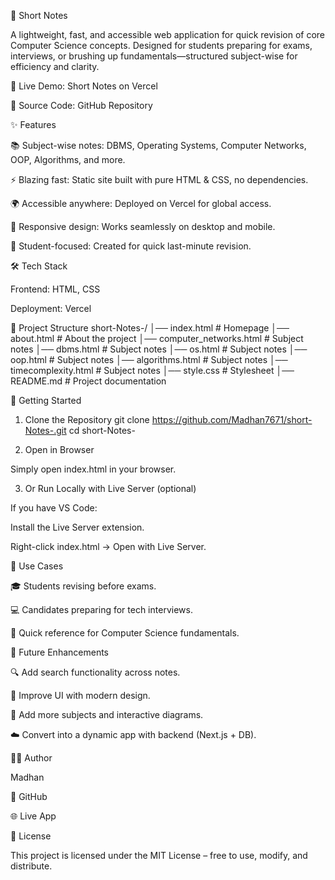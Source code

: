 📘 Short Notes

A lightweight, fast, and accessible web application for quick revision of core Computer Science concepts. Designed for students preparing for exams, interviews, or brushing up fundamentals—structured subject-wise for efficiency and clarity.

🚀 Live Demo: Short Notes on Vercel

📂 Source Code: GitHub Repository

✨ Features

📚 Subject-wise notes: DBMS, Operating Systems, Computer Networks, OOP, Algorithms, and more.

⚡ Blazing fast: Static site built with pure HTML & CSS, no dependencies.

🌍 Accessible anywhere: Deployed on Vercel for global access.

📱 Responsive design: Works seamlessly on desktop and mobile.

📝 Student-focused: Created for quick last-minute revision.

🛠️ Tech Stack

Frontend: HTML, CSS

Deployment: Vercel

📂 Project Structure
short-Notes-/
│── index.html             # Homepage
│── about.html             # About the project
│── computer_networks.html # Subject notes
│── dbms.html              # Subject notes
│── os.html                # Subject notes
│── oop.html               # Subject notes
│── algorithms.html        # Subject notes
│── timecomplexity.html    # Subject notes
│── style.css              # Stylesheet
│── README.md              # Project documentation

🚀 Getting Started
1. Clone the Repository
git clone https://github.com/Madhan7671/short-Notes-.git
cd short-Notes-

2. Open in Browser

Simply open index.html in your browser.

3. Or Run Locally with Live Server (optional)

If you have VS Code:

Install the Live Server extension.

Right-click index.html → Open with Live Server.

📖 Use Cases

🎓 Students revising before exams.

💻 Candidates preparing for tech interviews.

📑 Quick reference for Computer Science fundamentals.

🌟 Future Enhancements

🔍 Add search functionality across notes.

🎨 Improve UI with modern design.

📂 Add more subjects and interactive diagrams.

☁️ Convert into a dynamic app with backend (Next.js + DB).

👨‍💻 Author

Madhan

💼 GitHub

🌐 Live App

📜 License

This project is licensed under the MIT License – free to use, modify, and distribute.
